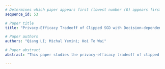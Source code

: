 ```yaml
--- 
# Determines which paper appears first (lowest number (0) appears first)
sequence_id: 53

# Paper title 
title: "Privacy-Efficacy Tradeoff of Clipped SGD with Decision-dependent Data"

# Paper authors 
authors: "Qiang LI; Michal Yemini; Hoi To Wai"

# Paper abstract 
abstract: "This paper studies the privacy-efficacy tradeoff of clipped SGD algorithms when there is an interplay between the data distribution and the model deployed by the algorithm during training, also known as the performative prediction setting. Our contributions are two-fold. First, we show that the projected clipped SGD (**PCSGD**) algorithm may converge to a biased solution bounded away from the performative stable point. We quantify the lower and upper bound for the bias magnitude and demonstrate a *bias amplification* phenomenon where the bias grows with the sensitivity of the data distribution. Second, we suggest remedies to trade-off between the clipping bias and privacy guarantee using an asymptotically optimal step size design for **PCSGD**. Numerical experiments are presented to verify our analysis."

--- 
```

